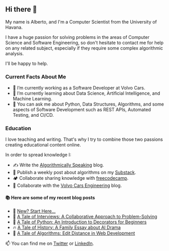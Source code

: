 ## Hi there 👋

My name is Alberto, and I'm a Computer Scientist from the University of Havana.

I have a huge passion for solving problems in the areas of Computer Science and Software Engineering, so don't hesitate to contact me for help on any related subject, especially if they require some complex algorithmic analysis.

I'll be happy to help.

### Current Facts About Me

- 🔭 I’m currently working as a Software Developer at Volvo Cars.
- 🌱 I’m currently learning about Data Science, Artificial Intelligence, and Machine Learning.
- 💬 You can ask me about Python, Data Structures, Algorithms, and some aspects of Software Development such as REST APIs, Automated Testing, and CI/CD.

### Education

I love teaching and writing. That's why I try to combine those two passions creating educational content online.

In order to spread knowledge I:

- ✍️ Write the [Algorithmically Speaking](https://albexl.hashnode.dev/) blog.
- 📆 Publish a weekly post about algorithms on my [Substack](https://albexl.substack.com/).
- 🏕️ Collaborate sharing knowledge with [freecodecamp](https://www.freecodecamp.org/news/author/albexl).
- 🚗 Collaborate with the [Volvo Cars Engineering](https://medium.com/@albexl) blog.

#### :books: Here are some of my recent blog posts
<!-- BLOGPOSTS:START -->
 - 💯 [New? Start Here...](https://albexl.hashnode.dev/new-start-here)
 - 🌮 [A Tale of Interviews: A Collaborative Approach to Problem-Solving](https://albexl.hashnode.dev/collaborative-problem-solving-with-python)
 - 💯 [A Tale of Python: An Introduction to Decorators for Beginners](https://albexl.hashnode.dev/a-tale-of-python-an-introduction-to-decorators-for-beginners)
 - 🔥 [A Tale of History: A Family Essay about AI Drama](https://albexl.hashnode.dev/a-tale-of-history-a-family-essay-about-ai-drama)
 - 💫 [A Tale of Algorithms: Edit Distance in Web Development](https://albexl.hashnode.dev/a-tale-of-algorithms-edit-distance-in-web-development)
<!-- BLOGPOSTS:END -->

📫 You can find me on [Twitter](https://twitter.com/albe_xl) or [LinkedIn](https://www.linkedin.com/in/albexl/).

